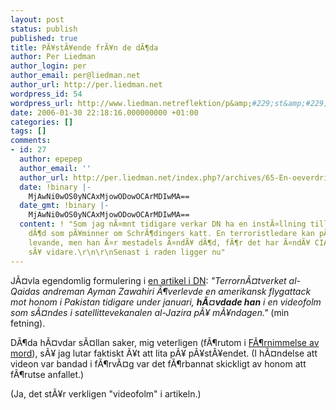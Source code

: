 ```yaml
---
layout: post
status: publish
published: true
title: PÃ¥stÃ¥ende frÃ¥n de dÃ¶da
author: Per Liedman
author_login: per
author_email: per@liedman.net
author_url: http://per.liedman.net
wordpress_id: 54
wordpress_url: http://www.liedman.netreflektion/p&amp;#229;st&amp;#229;ende-fr&amp;#229;n-de-d&amp;#246;da/
date: 2006-01-30 22:18:16.000000000 +01:00
categories: []
tags: []
comments:
- id: 27
  author: epepep
  author_email: ''
  author_url: http://per.liedman.net/index.php?/archives/65-En-oeverdriven-doed.html
  date: !binary |-
    MjAwNi0wOS0yNCAxMjowODowOCArMDIwMA==
  date_gmt: !binary |-
    MjAwNi0wOS0yNCAxMjowODowOCArMDIwMA==
  content: ! "Som jag nÃ¤mnt tidigare verkar DN ha en instÃ¤llning till terroristers
    dÃ¶d som pÃ¥minner om SchrÃ¶dingers katt. En terroristledare kan pÃ¥stÃ¥ sig vara
    levande, men han Ã¤r mestadels Ã¤ndÃ¥ dÃ¶d, fÃ¶r det har Ã¤ndÃ¥ CIA sagt, och
    sÃ¥ vidare.\r\n\r\nSenast i raden ligger nu"
---
```

JÃ¤vla egendomlig formulering i <a href="http://www.dn.se/DNet/jsp/polopoly.jsp?d=148&a=517483&previousRenderType=6">en artikel i DN</a>: <i>"TerrornÃ¤tverket al-Qaidas andreman Ayman Zawahiri Ã¶verlevde en amerikansk flygattack mot honom i Pakistan tidigare under januari, <b>hÃ¤vdade han</b> i en videofolm som sÃ¤ndes i satellittevekanalen al-Jazira pÃ¥ mÃ¥ndagen."</i> (min fetning).

DÃ¶da hÃ¤vdar sÃ¤llan saker, mig veterligen (fÃ¶rutom i <a href="http://www.kanal5.se/templates/page.aspx?id=2683">FÃ¶rnimmelse av mord</a>), sÃ¥ jag lutar faktiskt Ã¥t att lita pÃ¥ pÃ¥stÃ¥endet. (I hÃ¤ndelse att videon var bandad i fÃ¶rvÃ¤g var det fÃ¶rbannat skickligt av honom att fÃ¶rutse anfallet.)

(Ja, det stÃ¥r verkligen "videofolm" i artikeln.)
